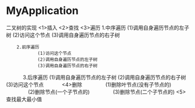 # MyApplication
二叉树的实现
    <1>插入
    <2>查找
    <3>遍历
        1.中序遍历
                (1)调用自身遍历节点的左子树
                (2)访问这个节点
                (3)调用自身遍历节点的右子树
    
        2.前序遍历
                (1)访问这个节点
                (2)调用自身遍历节点的左子树
                (3)调用自身遍历节点的右子树
　　　
        3.后序遍历
                (1)调用自身遍历节点的左子树
                (2)调用自身遍历节点的右子树
                (3)访问这个节点
　　　
    <4>删除
        　　　　 (1)删除叶节点(没有子节点的)
        　　　　 (2)删除节点(一个子节点的)
        　　　　 (3)删除节点(二个子节点的)
    <5>查找最大最小值
